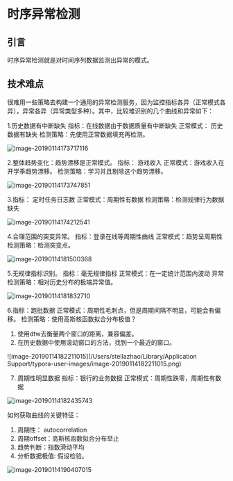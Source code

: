 # 时序异常检测

## 引言

时序异常检测就是对时间序列数据监测出异常的模式。

## 技术难点

很难用一些策略去构建一个通用的异常检测服务，因为监控指标各异（正常模式各异），异常各异（异常类型多种）。其中，比较难识别的几个曲线和异常如下：

1.历史数据有中断缺失
指标：在线数据由于数据质量有中断缺失
正常模式： 历史数据有缺失
检测策略：先使用正常数据填充再检测。

![image-20190114173717116](/Users/stellazhao/statistics_studyplace/EasyML_BOOK/_image/image-20190114173717116.png)

2.整体趋势变化：趋势漂移是正常模式。
指标： 游戏收入
正常模式：游戏收入在开学季趋势漂移。
检测策略：学习并且剔除这个趋势漂移。



![image-20190114173747851](/Users/stellazhao/statistics_studyplace/EasyML_BOOK/_image/image-20190114173747851.png)



3.指标： 定时任务日志数
正常模式：周期性有数据
检测策略：检测规律行为数据缺失

![image-20190114174212541](/Users/stellazhao/statistics_studyplace/EasyML_BOOK/_image/image-20190114174212541.png)



4.合理范围的突变异常。
指标：登录在线等周期性曲线
正常模式：趋势呈周期性
检测策略：检测突变点。

![image-20190114181500368](/Users/stellazhao/statistics_studyplace/EasyML_BOOK/_image/image-20190114181500368.png)



5.无规律指标识别。
指标：毫无规律指标
正常模式：在一定统计范围内波动
异常检测策略：相对历史分布的极端异常值。

![image-20190114181832710](/Users/stellazhao/statistics_studyplace/EasyML_BOOK/_image/image-20190114181832710.png)



6.指标：跑批数据
正常模式：周期性毛刺点，但是周期间隔不明显，可能会有偏移。
检测策略：使用高斯核函数拟合分布极值？

1. 使用dtw去衡量两个窗口的距离，兼容偏差。
2. 在历史数据中使用滚动窗口的方法，找到一个最近的窗口。

![image-20190114182211015](/Users/stellazhao/Library/Application Support/typora-user-images/image-20190114182211015.png)



7. 周期性明显数据
指标：银行的业务数据
正常模式：周期性跌零，周期性有数据

![image-20190114182435743](/Users/stellazhao/statistics_studyplace/EasyML_BOOK/_image/image-20190114182435743.png)





如何获取曲线的关键特征：

1. 周期性： autocorrelation
2. 周期offset：高斯核函数拟合分布举止
3. 趋势判断：指数滑动平均
4. 分析数据极值: 假设检验。



![image-20190114190407015](/Users/stellazhao/statistics_studyplace/EasyML_BOOK/_image/image-20190114190407015.png)

